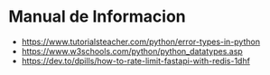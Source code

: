 # Manual de Informacion

- https://www.tutorialsteacher.com/python/error-types-in-python
- https://www.w3schools.com/python/python_datatypes.asp
- https://dev.to/dpills/how-to-rate-limit-fastapi-with-redis-1dhf